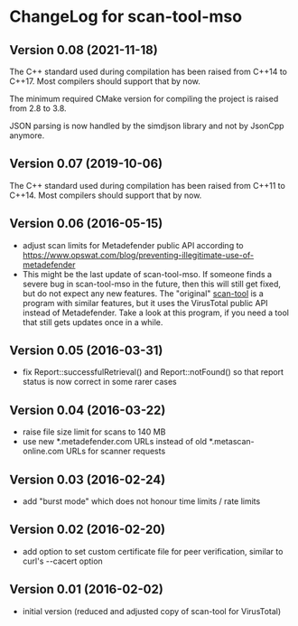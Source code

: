 # ChangeLog for scan-tool-mso

## Version 0.08 (2021-11-18)

The C++ standard used during compilation has been raised from C++14 to C++17.
Most compilers should support that by now.

The minimum required CMake version for compiling the project is raised from 2.8
to 3.8.

JSON parsing is now handled by the simdjson library and not by JsonCpp anymore.

## Version 0.07 (2019-10-06)

The C++ standard used during compilation has been raised from C++11 to C++14.
Most compilers should support that by now.

## Version 0.06 (2016-05-15)
  - adjust scan limits for Metadefender public API according to
    https://www.opswat.com/blog/preventing-illegitimate-use-of-metadefender
  - This might be the last update of scan-tool-mso.
    If someone finds a severe bug in scan-tool-mso in the future, then this
    will still get fixed, but do not expect any new features.
    The "original" [scan-tool](../scan-tool/) is a program with similar
    features, but it uses the VirusTotal public API instead of Metadefender.
    Take a look at this program, if you need a tool that still gets updates
    once in a while.

## Version 0.05 (2016-03-31)
  - fix Report::successfulRetrieval() and Report::notFound() so that report
    status is now correct in some rarer cases

## Version 0.04 (2016-03-22)
  - raise file size limit for scans to 140 MB
  - use new *.metadefender.com URLs instead of old *.metascan-online.com URLs
    for scanner requests

## Version 0.03 (2016-02-24)
  - add "burst mode" which does not honour time limits / rate limits

## Version 0.02 (2016-02-20)
  - add option to set custom certificate file for peer verification, similar
    to curl's --cacert option

## Version 0.01 (2016-02-02)
  - initial version (reduced and adjusted copy of scan-tool for VirusTotal)
